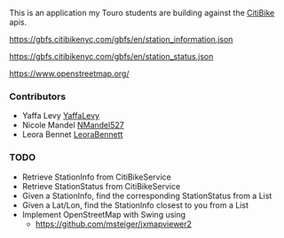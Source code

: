 This is an application my Touro students are building against the [CitiBike](https://citibikenyc.com/) apis.

https://gbfs.citibikenyc.com/gbfs/en/station_information.json

https://gbfs.citibikenyc.com/gbfs/en/station_status.json

https://www.openstreetmap.org/

### Contributors
* Yaffa Levy [YaffaLevy](https://github.com/YaffaLevy)
* Nicole Mandel [NMandel527](https://github.com/NMandel527/)
* Leora Bennet [LeoraBennett](https://github.com/LeoraBennett)


### TODO
* Retrieve StationInfo from CitiBikeService
* Retrieve StationStatus from CitiBikeService
* Given a StationInfo, find the corresponding StationStatus from a List
* Given a Lat/Lon, find the StationInfo closest to you from a List
* Implement OpenStreetMap with Swing using
  * https://github.com/msteiger/jxmapviewer2

